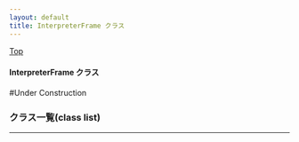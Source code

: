 ```yaml
---
layout: default
title: InterpreterFrame クラス 
---
```

[Top](../index.html)

#### InterpreterFrame クラス 

#Under Construction


### クラス一覧(class list)



---
